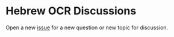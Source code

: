 # Hebrew OCR Discussions

Open a new [issue](https://github.com/amitdo/Hebrew-OCR-Discussions/issues) for a new question or new topic for discussion.
